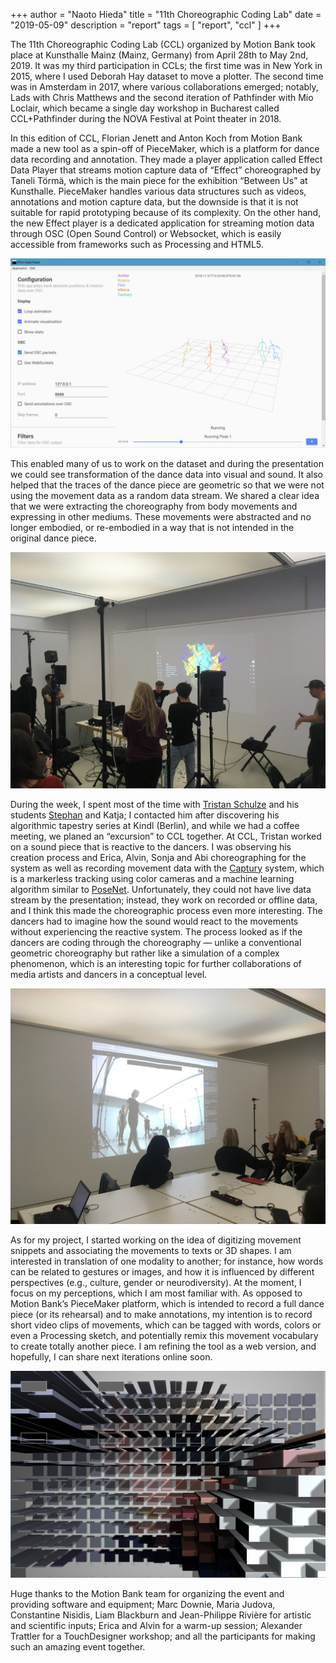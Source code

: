 +++
author = "Naoto Hieda"
title = "11th Choreographic Coding Lab"
date = "2019-05-09"
description = "report"
tags = [ "report", "ccl" ]
+++

The 11th Choreographic Coding Lab (CCL) organized by Motion Bank took place at Kunsthalle Mainz (Mainz, Germany) from April 28th to May 2nd, 2019. It was my third participation in CCLs; the first time was in New York in 2015, where I used Deborah Hay dataset to move a plotter. The second time was in Amsterdam in 2017, where various collaborations emerged; notably, Lads with Chris Matthews and the second iteration of Pathfinder with Mio Loclair, which became a single day workshop in Bucharest called CCL+Pathfinder during the NOVA Festival at Point theater in 2018.

In this edition of CCL, Florian Jenett and Anton Koch from Motion Bank made a new tool as a spin-off of PieceMaker, which is a platform for dance data recording and annotation. They made a player application called Effect Data Player that streams motion capture data of “Effect” choreographed by Taneli Törmä, which is the main piece for the exhibition “Between Us” at Kunsthalle. PieceMaker handles various data structures such as videos, annotations and motion capture data, but the downside is that it is not suitable for rapid prototyping because of its complexity. On the other hand, the new Effect player is a dedicated application for streaming motion data through OSC (Open Sound Control) or Websocket, which is easily accessible from frameworks such as Processing and HTML5.

![](/images/2019-05-09-ccl11-effect.png)

This enabled many of us to work on the dataset and during the presentation we could see transformation of the dance data into visual and sound. It also helped that the traces of the dance piece are geometric so that we were not using the movement data as a random data stream. We shared a clear idea that we were extracting the choreography from body movements and expressing in other mediums. These movements were abstracted and no longer embodied, or re-embodied in a way that is not intended in the original dance piece.

![](/images/2019-05-09-ccl11-mazetools.jpg)

During the week, I spent most of the time with [Tristan Schulze](https://tristanschulze.de/?page_id=2615) and his students [Stephan](https://www.mazetools.com/) and Katja; I contacted him after discovering his algorithmic tapestry series at Kindl (Berlin), and while we had a coffee meeting, we planed an “excursion” to CCL together. At CCL, Tristan worked on a sound piece that is reactive to the dancers. I was observing his creation process and Erica, Alvin, Sonja and Abi choreographing for the system as well as recording movement data with the [Captury](http://thecaptury.com/) system, which is a markerless tracking using color cameras and a machine learning algorithm similar to [PoseNet](https://medium.com/tensorflow/real-time-human-pose-estimation-in-the-browser-with-tensorflow-js-7dd0bc881cd5). Unfortunately, they could not have live data stream by the presentation; instead, they work on recorded or offline data, and I think this made the choreographic process even more interesting. The dancers had to imagine how the sound would react to the movements without experiencing the reactive system. The process looked as if the dancers are coding through the choreography — unlike a conventional geometric choreography but rather like a simulation of a complex phenomenon, which is an interesting topic for further collaborations of media artists and dancers in a conceptual level.

![](/images/2019-05-09-ccl11-erica.jpg)

As for my project, I started working on the idea of digitizing movement snippets and associating the movements to texts or 3D shapes. I am interested in translation of one modality to another; for instance, how words can be related to gestures or images, and how it is influenced by different perspectives (e.g., culture, gender or neurodiversity). At the moment, I focus on my perceptions, which I am most familiar with. As opposed to Motion Bank’s PieceMaker platform, which is intended to record a full dance piece (or its rehearsal) and to make annotations, my intention is to record short video clips of movements, which can be tagged with words, colors or even a Processing sketch, and potentially remix this movement vocabulary to create totally another piece. I am refining the tool as a web version, and hopefully, I can share next iterations online soon.

![](/images/2019-05-09-ccl11-naoto.png)

Huge thanks to the Motion Bank team for organizing the event and providing software and equipment; Marc Downie, Maria Judova, Constantine Nisidis, Liam Blackburn and Jean-Philippe Rivière for artistic and scientific inputs; Erica and Alvin for a warm-up session; Alexander Trattler for a TouchDesigner workshop; and all the participants for making such an amazing event together.

